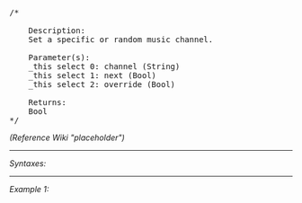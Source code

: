 <pre>/*

	Description:
	Set a specific or random music channel.

	Parameter(s):
	_this select 0: channel (String)
	_this select 1: next (Bool)
	_this select 2: override (Bool)

	Returns:
	Bool
*/</pre>

*(Reference Wiki "placeholder")*


---
*Syntaxes:*

<!-- [] call `BIS_fnc_radioSetChannel` -->

---
*Example 1:*

<!-- 
```sqf
[] call BIS_fnc_radioSetChannel;
``` -->